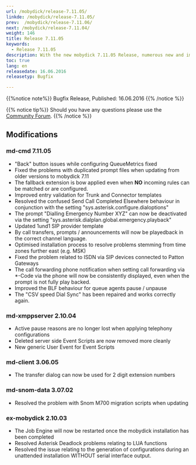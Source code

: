 ```yaml
---
url: /mobydick/release-7.11.05/
linkde: /mobydick/release-7.11.05/
prev:  /mobydick/release-7.11.06/
next: /mobydick/release-7.11.04/
weight: 146
title: Release 7.11.05
keywords: 
  - Release 7.11.05
description: With the new mobydick 7.11.05 Release, numerous new and improved functions are now available.
toc: true
lang: en
releasedate: 16.06.2016
releasetyp: Bugfix

---
```


{{%notice note%}}
Bugfix Release, Published: 16.06.2016
{{% /notice %}}

{{% notice tip%}}
Should you have any questions please use the [Community Forum](http://community.pascom.net/forum.php?langid=6 "Visit our Forum").
{{% /notice %}}

## Modifications

### md-cmd 7.11.05

*   "Back" button issues while configuring QueueMetrics fixed
*   Fixed the problems with duplicated prompt files when updating from older versions to mobydick 7.11
*   The fallback extension is bow applied even when **NO** incoming rules can be matched or are configured.
*   Improved entry validation for Trunk and Connector templates
*   Resolved the confused Send Call Completed Elsewhere behaviour in conjunction with the setting "sys.asterisk.configure.dialoptions"
*   The prompt "Dialling Emergency Number XYZ" can now be deactivated via the setting "sys.asterisk.dialplan.global.emergency.playback"
*   Updated 1und1 SIP provider template
*   By call transfers, prompts / announcements will now be playedback in the correct channel language.
*   Optimised installation process to resolve problems stemming from time zones further east (e.g. MSK)
*   Fixed the problem related to ISDN via SIP devices connected to Patton Gateways
*   The call forwarding phone notification when setting call forwarding via *-Code via the phone will now be consistently displayed, even when the prompt is not fully play backed. 
*   Improved the BLF behaviour for queue agents pause / unpause
*   The "CSV speed Dial Sync" has been repaired and works correctly again.

### md-xmppserver 2.10.04

*  Active pause reasons are no longer lost when applying telephony configurations
*  Deleted server side Event Scripts are now removed more cleanly
*  New generic User Event for Event Scripts


### md-client 3.06.05

*   The transfer dialog can now be used for 2 digit extension numbers 


### md-snom-data 3.07.02

*   Resolved the problem with Snom M700 migration scripts when updating

### ex-mobydick 2.10.03

*  The Job Engine will now be restarted once the mobydick installation has been completed
*  Resolved Asterisk Deadlock problems relating to LUA functions
*  Resolved the issue relating to the generation of configurations during an unattended installation WITHOUT serial interface output.
   

